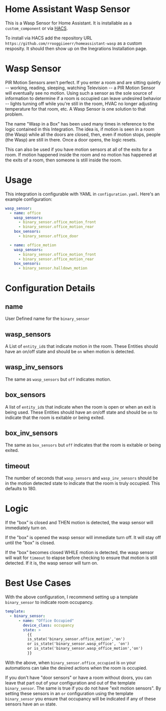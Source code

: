 # Home Assistant Wasp Sensor

This is a Wasp Sensor for Home Assistant. It is installable as a `custom_component` or via [HACS](https://hacs.xyz/).

To install via HACS add the repository URL `https://github.com/rrooggiieerr/homeassistant-wasp` as a custom resposity. It should then show up on the Inegrations Installation page.

# Wasp Sensor

PIR Motion Sensors aren't perfect. If you enter a room and are sitting quietly -- working, reading, sleeping, watching Television -- a PIR Motion Sensor will eventually see no motion. Using such a sensor as the sole source of information to determine if a room is occupied can leave undesired behavior -- lights turning off while you're still in the room, HVAC no longer adjusting temperature for that room, etc. A Wasp Sensor is one solution to that problem.

The name "Wasp in a Box" has been used many times in reference to the logic contained in this Integration. The idea is, if motion is seen in a room (the Wasp) while all the doors are closed, then, even if motion stops, people (the Wasp) are still in there. Once a door opens, the logic resets.

This can also be used if you have motion sensors at all of the exits for a room. If motion happened inside the room and no motion has happened at the exits of a room, then someone is still inside the room.

# Usage

This integration is configurable with YAML in `configuration.yaml`. Here's an example configuration:

```yaml
wasp_sensor:
  - name: office
    wasp_sensors:
      - binary_sensor.office_motion_front
      - binary_sensor.office_motion_rear
    box_sensors:
      - binary_sensor.office_door

  - name: office_motion
    wasp_sensors:
      - binary_sensor.office_motion_front
      - binary_sensor.office_motion_rear
    box_sensors:
      - binary_sensor.halldown_motion
```

# Configuration Details

## name
User Defined name for the `binary_sensor`

## wasp_sensors
A List of `entity_id`s that indicate motion in the room. These Entities should have an on/off state and should be `on` when motion is detected.

## wasp_inv_sensors
The same as `wasp_sensors` but `off` indicates motion.

## box_sensors
A list of `entity_id`s that indicate when the room is open or when an exit is being used. These Entities should have an on/off state and should be `on` to indicate that the room is exitable or being exited.

## box_inv_sensors
The same as `box_sensors` but `off` indicates that the room is exitable or being exited.

## timeout
The number of seconds that `wasp_sensors` and `wasp_inv_sensors` should be in the motion detected state to indicate that the room is truly occupied. This defaults to 180.

# Logic

If the "box" is closed and THEN motion is detected, the wasp sensor will immediately turn on.

If the "box" is opened the wasp sensor will immediate turn off. It will stay off until the "box" is closed.

If the "box" becomes closed WHILE motion is detected, the wasp sensor will wait for `timeout` to elapse before checking to ensure that motion is still detected. If it is, the wasp sensor will turn on.

# Best Use Cases
With the above configuration, I recommend setting up a template `binary_sensor` to indicate room occupancy.

```yaml
template:
  - binary_sensor:
      - name: "Office Occupied"
        device_class: occupancy
        state: >
          {{
          is_state('binary_sensor.office_motion','on')
          or is_state('binary_sensor.wasp_office', 'on')
          or is_state('binary_sensor.wasp_office_motion','on')
          }}
```

With the above, when `binary_sensor.office_occupied` is `on` your automations can take the desired actions when the room is occupied.

If you don't have "door sensors" or have a room without doors, you can leave that part out of your configuration and out of the template `binary_sensor`. The same is true if you do not have "exit motion sensors". By setting these sensors in an `or` configuration using the template `binary_sensor` you ensure that occupancy will be indicated if any of these sensors have an `on` state.

